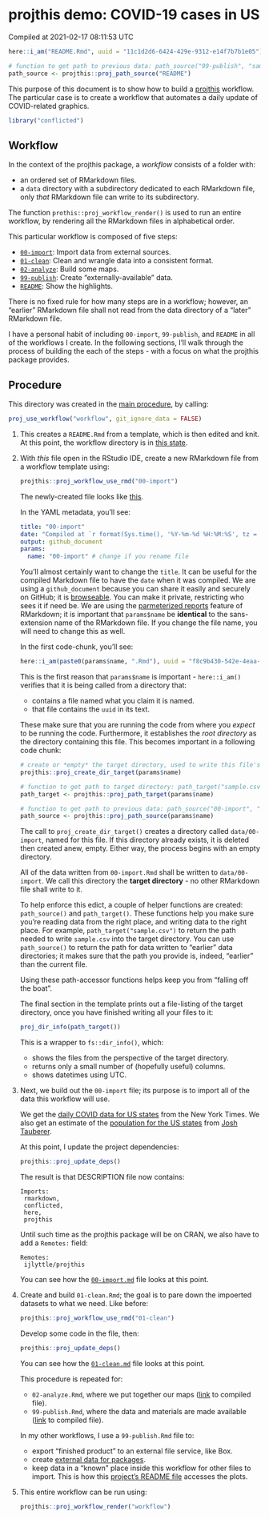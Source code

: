 projthis demo: COVID-19 cases in US
================
Compiled at 2021-02-17 08:11:53 UTC

``` r
here::i_am("README.Rmd", uuid = "11c1d2d6-6424-429e-9312-e14f7b7b1e05")

# function to get path to previous data: path_source("99-publish", "sample.csv")
path_source <- projthis::proj_path_source("README")
```

This purpose of this document is to show how to build a
[projthis](https://ijlyttle.github.io/projthis/) workflow. The
particular case is to create a workflow that automates a daily update of
COVID-related graphics.

``` r
library("conflicted")
```

## Workflow

In the context of the projthis package, a *workflow* consists of a
folder with:

  - an ordered set of RMarkdown files.
  - a `data` directory with a subdirectory dedicated to each RMarkdown
    file, only *that* RMarkdown file can write to its subdirectory.

The function `prothis::proj_workflow_render()` is used to run an entire
workflow, by rendering all the RMarkdown files in alphabetical order.

This particular workflow is composed of five steps:

  - [`00-import`](00-import.md): Import data from external sources.
  - [`01-clean`](01-clean.md): Clean and wrangle data into a consistent
    format.
  - [`02-analyze`](02-analyze.md): Build some maps.
  - [`99-publish`](99-publish.md): Create “externally-available” data.
  - [`README`](README.md): Show the highlights.

There is no fixed rule for how many steps are in a workflow; however, an
“earlier” RMarkdown file shall not read from the data directory of a
“later” RMarkdown file.

I have a personal habit of including `00-import`, `99-publish`, and
`README` in all of the workflows I create. In the following sections,
I’ll walk through the process of building the each of the steps - with
a focus on what the projthis package provides.

## Procedure

This directory was created in the [main procedure](../README.md), by
calling:

``` r
proj_use_workflow("workflow", git_ignore_data = FALSE)
```

1.  This creates a `README.Rmd` from a template, which is then edited
    and knit. At this point, the workflow directory is in [this
    state](https://github.com/ijlyttle/covidStates/tree/create-workflow/workflow).

2.  With *this* file open in the RStudio IDE, create a new RMarkdown
    file from a workflow template using:
    
    ``` r
    projthis::proj_workflow_use_rmd("00-import")
    ```
    
    The newly-created file looks like
    [this](https://github.com/ijlyttle/covidStates/blob/5acbfc5bc1c898c1210455f2c921732e100069a7/workflow/00-import.Rmd).
    
    In the YAML metadata, you’ll see:
    
    ``` yaml
    title: "00-import"
    date: "Compiled at `r format(Sys.time(), '%Y-%m-%d %H:%M:%S', tz = 'UTC')` UTC"
    output: github_document
    params:
      name: "00-import" # change if you rename file
    ```
    
    You’ll almost certainly want to change the `title`. It can be useful
    for the compiled Markdown file to have the `date` when it was
    compiled. We are using a `github_document` because you can share it
    easily and securely on GitHub; it is
    [browseable](https://happygitwithr.com/workflows-browsability.html).
    You can make it private, restricting who sees it if need be. We are
    using the [parmeterized
    reports](https://bookdown.org/yihui/rmarkdown/parameterized-reports.html)
    feature of RMarkdown; it is important that `params$name` be
    **identical** to the sans-extension name of the RMarkdown file. If
    you change the file name, you will need to change this as well.
    
    In the first code-chunk, you’ll see:
    
    ``` r
    here::i_am(paste0(params$name, ".Rmd"), uuid = "f8c9b430-542e-4eaa-b315-bad86866aa06")
    ```
    
    This is the first reason that `params$name` is important -
    `here::i_am()` verifies that it is being called from a directory
    that:
    
      - contains a file named what you claim it is named.
      - that file contains the `uuid` in its text.
    
    These make sure that you are running the code from where you
    *expect* to be running the code. Furthermore, it establishes the
    *root directory* as the directory containing this file. This becomes
    important in a following code chunk:
    
    ``` r
    # create or *empty* the target directory, used to write this file's data: 
    projthis::proj_create_dir_target(params$name)
    
    # function to get path to target directory: path_target("sample.csv")
    path_target <- projthis::proj_path_target(params$name)
    
    # function to get path to previous data: path_source("00-import", "sample.csv")
    path_source <- projthis::proj_path_source(params$name)
    ```
    
    The call to `proj_create_dir_target()` creates a directory called
    `data/00-import`, named for this file. If this directory already
    exists, it is deleted then created anew, empty. Either way, the
    process begins with an empty directory.
    
    All of the data written from `00-import.Rmd` shall be written to
    `data/00-import`. We call this directory the **target directory** -
    no other RMarkdown file shall write to it.
    
    To help enforce this edict, a couple of helper functions are
    created: `path_source()` and `path_target()`. These functions help
    you make sure you’re reading data from the right place, and writing
    data to the right place. For example, `path_target("sample.csv")` to
    return the path needed to write `sample.csv` into the target
    directory. You can use `path_source()` to return the path for data
    written to “earlier” data directories; it makes sure that the path
    you provide is, indeed, “earlier” than the current file.
    
    Using these path-accessor functions helps keep you from “falling off
    the boat”.
    
    The final section in the template prints out a file-listing of the
    target directory, once you have finished writing all your files to
    it:
    
    ``` r
    proj_dir_info(path_target())
    ```
    
    This is a wrapper to `fs::dir_info()`, which:
    
      - shows the files from the perspective of the target directory.
      - returns only a small number of (hopefully useful) columns.
      - shows datetimes using UTC.

3.  Next, we build out the `00-import` file; its purpose is to import
    all of the data this workflow will use.
    
    We get the [daily COVID data for US
    states](https://github.com/nytimes/covid-19-data/blob/master/us-states.csv)
    from the New York Times. We also get an estimate of the [population
    for the US
    states](https://github.com/JoshData/historical-state-population-csv/blob/primary/historical_state_population_by_year.csv)
    from [Josh Tauberer](https://github.com/JoshData).
    
    At this point, I update the project dependencies:
    
    ``` r
    projthis::proj_update_deps()
    ```
    
    The result is that DESCRIPTION file now contains:
    
        Imports: 
         rmarkdown,
         conflicted,
         here,
         projthis
    
    Until such time as the projthis package will be on CRAN, we also
    have to add a `Remotes:` field:
    
        Remotes:
         ijlyttle/projthis
    
    You can see how the
    [`00-import.md`](https://github.com/ijlyttle/covidStates/blob/workflow-import/workflow/00-import.md)
    file looks at this point.

4.  Create and build `01-clean.Rmd`; the goal is to pare down the
    impoerted datasets to what we need. Like before:
    
    ``` r
    projthis::proj_workflow_use_rmd("01-clean")
    ```
    
    Develop some code in the file, then:
    
    ``` r
    projthis::proj_update_deps()
    ```
    
    You can see how the
    [`01-clean.md`](https://github.com/ijlyttle/covidStates/blob/workflow-clean/workflow/01-clean.md)
    file looks at this point.
    
    This procedure is repeated for:
    
      - `02-analyze.Rmd`, where we put together our maps
        ([link](https://github.com/ijlyttle/covidStates/blob/workflow-analyze/workflow/02-analyze.md)
        to compiled file).
      - `99-publish.Rmd`, where the data and materials are made
        available
        ([link](https://github.com/ijlyttle/covidStates/blob/workflow-publish/workflow/99-publish.md)
        to compiled file).
    
    In my other workflows, I use a `99-publish.Rmd` file to:
    
      - export “finished product” to an external file service, like Box.
      - create [external data for
        packages](https://r-pkgs.org/data.html).
      - keep data in a “known” place inside this workflow for other
        files to import. This is how this [project’s README
        file](https://raw.githubusercontent.com/ijlyttle/covidStates/master/README.md)
        accesses the plots.

5.  This entire workflow can be run using:
    
    ``` r
    projthis::proj_workflow_render("workflow")
    ```
